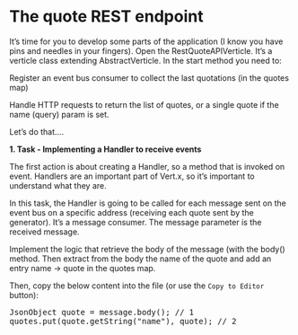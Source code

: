 # The quote REST endpoint

It’s time for you to develop some parts of the application (I know you have pins and needles in your fingers). Open the RestQuoteAPIVerticle. It’s a verticle class extending AbstractVerticle. In the start method you need to:

Register an event bus consumer to collect the last quotations (in the quotes map)

Handle HTTP requests to return the list of quotes, or a single quote if the name (query) param is set.

Let’s do that…​.


**1. Task - Implementing a Handler to receive events**

The first action is about creating a Handler, so a method that is invoked on event. Handlers are an important part of Vert.x, so it’s important to understand what they are.

In this task, the Handler is going to be called for each message sent on the event bus on a specific address (receiving each quote sent by the generator). It’s a message consumer. The message parameter is the received message.

Implement the logic that retrieve the body of the message (with the body() method. Then extract from the body the name of the quote and add an entry name → quote in the quotes map.

Then, copy the below content into the file (or use the `Copy to Editor` button):

<pre class="file" data-filename="src/main/java/io/vertx/workshop/quote/RestQuoteAPIVerticle.java" data-target="replace">
JsonObject quote = message.body(); // 1
quotes.put(quote.getString("name"), quote); // 2
</pre>